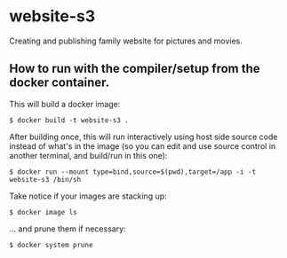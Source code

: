 # website-s3
Creating and publishing family website for pictures and movies.

## How to run with the compiler/setup from the docker container.

This will build a docker image:

    $ docker build -t website-s3 .

After building once, this will run interactively using host side source code
instead of what's in the image (so you can edit and use source control in
another terminal, and build/run in this one):

    $ docker run --mount type=bind,source=$(pwd),target=/app -i -t website-s3 /bin/sh

Take notice if your images are stacking up:

    $ docker image ls

... and prune them if necessary:

    $ docker system prune
